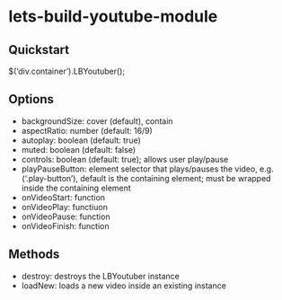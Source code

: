 # lets-build-youtube-module

## Quickstart

$(‘div.container’).LBYoutuber();

## Options
- backgroundSize: cover (default), contain
- aspectRatio: number (default: 16/9)
- autoplay: boolean (default: true)
- muted: boolean (default: false)
- controls: boolean (default: true); allows user play/pause
- playPauseButton: element selector that plays/pauses the video, e.g. (‘.play-button’), default is the containing element; must be wrapped inside the containing element
- onVideoStart: function
- onVideoPlay: functiuon
- onVideoPause: function
- onVideoFinish: function

## Methods
- destroy: destroys the LBYoutuber instance
- loadNew: loads a new video inside an existing instance
